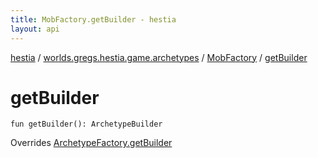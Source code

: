```yaml
---
title: MobFactory.getBuilder - hestia
layout: api
---
```


<div class='api-docs-breadcrumbs'><a href="../../index.html">hestia</a> / <a href="../index.html">worlds.gregs.hestia.game.archetypes</a> / <a href="index.html">MobFactory</a> / <a href="./get-builder.html">getBuilder</a></div>

# getBuilder

<div class="signature"><code><span class="keyword">fun </span><span class="identifier">getBuilder</span><span class="symbol">(</span><span class="symbol">)</span><span class="symbol">: </span><span class="identifier">ArchetypeBuilder</span></code></div>

Overrides <a href="../-archetype-factory/get-builder.html">ArchetypeFactory.getBuilder</a>

